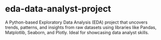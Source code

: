 # eda-data-analyst-project


A Python-based Exploratory Data Analysis (EDA) project that uncovers trends, patterns, and insights from raw datasets using libraries like Pandas, Matplotlib, Seaborn, and Plotly. Ideal for showcasing data analyst skills.
